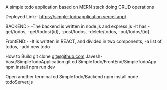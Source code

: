 
A simple todo application based on MERN stack doing CRUD operations

Deployed Link:- https://simple-todoapplication.vercel.app/

BACKEND:-
-The backend is written in node.js and express.js
-It has 
   -get/todos, 
   -get/todos/{id},
   -post/todos, 
   -delete/todos, 
   -put/todos/{id}

FrontEND:-
-It is written in REACT, and divided in two components, 
    -a list of todos, 
    -add new todo

How to Build
git clone git@github.com:Javesh-Vasu/SimpleTodoApplication.git
cd SimpleTodo/FrontEnd/SimpleTodoApp
npm install
npm run dev

Open another terminal
cd SimpleTodo/Backend
npm install
node todoServer.js


